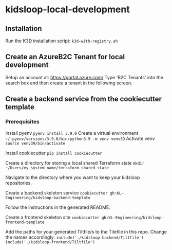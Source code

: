 # kidsloop-local-development

## Installation
Run the K3D installation script:
```k3d-with-registry.sh```

## Create an AzureB2C Tenant for local development
Setup an account at: https://portal.azure.com/
Type 'B2C Tenants' into the search box and then create a tenant in the following screen.

## Create a backend service from the cookiecutter template

### Prerequisites
Install pyenv
```pyenv install 3.9.0```
Create a virtual environment
```~/.pyenv/versions/3.9.0/bin/python3.9 -m venv venv39```
Activate venv
```source venv39/bin/activate```

Install cookiecutter
```pip install cookiecutter```

Create a directory for storing a local shared Terraform state
```mkdir ~/Users/my_system_name/terraform_shared_state```

Navigate to the directory where you want to keep your kidsloop repositories.

Create a backend skeleton service
```cookiecutter gh:KL-Engineering/kidsloop-backend-template```

Follow the instructions in the generated README.

Create a frontend skeleton site
```cookiecutter gh:KL-Engineering/kidsloop-frontend-template```

Add the paths for your generated Tiltfile/s to the Tilefile in this repo. Change the names accordingly:
```include('./kidsloop-backend/Tiltfile')```
```include('./kidsloop-frontend/Tiltfile')```

